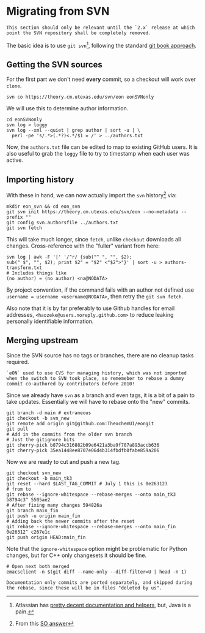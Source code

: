 # Migrating from SVN

```{note}
This section should only be relevant until the `2.x` release at which point the SVN repository shall be completely removed.
```

The basic idea is to use `git svn`[^1], following the standard [git book
approach](https://git-scm.com/book/en/v2/Git-and-Other-Systems-Migrating-to-Git).

## Getting the SVN sources

For the first part we don't need **every** commit, so a checkout will work over
`clone`.

```{code-block} bash
svn co https://theory.cm.utexas.edu/svn/eon eonSVNonly
```

We will use this to determine author information.

```{code-block} bash
cd eonSVNonly
svn log > loggy
svn log --xml --quiet | grep author | sort -u | \
  perl -pe 's/.*>(.*?)<.*/$1 = /' > ../authors.txt
```

Now, the `authors.txt` file can be edited to map to existing GitHub users. It is
also useful to grab the `loggy` file to try to timestamp when each user was
active.

## Importing history

With these in hand, we can now actually import the `svn` history[^2] via:

```{code-block} bash
mkdir eon_svn && cd eon_svn
git svn init https://theory.cm.utexas.edu/svn/eon --no-metadata --prefix ""
git config svn.authorsfile ../authors.txt
git svn fetch
```

This will take much longer, since `fetch`, unlike `checkout` downloads all
changes. Cross-reference with the "fuller" variant from here:

```{code-block} bash
svn log | awk -F '|' '/^r/ {sub("^ ", "", $2); 
sub(" $", "", $2); print $2" = "$2" <"$2">"}' | sort -u > authors-transform.txt
# Includes things like
(no author) = (no author) <na@NODATA>
```

By project convention, if the command fails with an author not defined use
`username = username <username@NODATA>`, then retry the `git svn fetch`.

Also note that it is by far preferably to use Github handles for email
addresses, `<haozeke@users.noreply.github.com>` to reduce leaking personally
identifiable information.

## Merging upstream

Since the SVN source has no tags or branches, there are no cleanup tasks
required.

```{note}
`eON` used to use CVS for managing history, which was not imported when the switch to SVN took place, so rememeber to rebase a dummy commit co-authored by contributors before 2010!
```

Since we already have `svn` as a branch and even tags, it is a bit of a pain to
take updates. Essentially we will have to rebase onto the "new" commits.

```{code-block} bash
git branch -d main # extraneous
git checkout -b svn_new
git remote add origin git@github.com:TheochemUI/eongit
git pull
# Add in the commits from the older svn branch
# Just the gitignore bits
git cherry-pick b8794c316882b09e6421a3ba9f707a893accb636
git cherry-pick 35ea1448ee8707e06d4b314fbdfb0fabe859a206
```

Now we are ready to cut and push a new tag.

```{code-block} bash
git checkout svn_new
git checkout -b main_tk3
git reset --hard $LAST_TAG_COMMIT # July 1 this is 0e263123
# from to
git rebase --ignore-whitespace --rebase-merges --onto main_tk3 b8794c3^ 5505ae2
# After fixing many changes 594826a
git branch main_fin
git push -u origin main_fin
# Adding back the newer commits after the reset
git rebase --ignore-whitespace --rebase-merges --onto main_fin 0e26312^ c267e1c
git push origin HEAD:main_fin
```

Note that the `ignore-whitespace` option might be problematic for Python
changes, but for C++ only changesets it should be fine.

```{code-block} bash
# Open next both merged
emacsclient -n $(git diff --name-only --diff-filter=U | head -n 1)
```

```{note}
Documentation only commits are ported separately, and skipped during the rebase, since these will be in files "deleted by us".
```

[^1]: Atlassian has [pretty decent documentation and helpers](https://www.atlassian.com/git/tutorials/svn-to-git-prepping-your-team-migration), but, Java is a pain.
[^2]: From this [SO answer](https://stackoverflow.com/a/79188/1895378)
